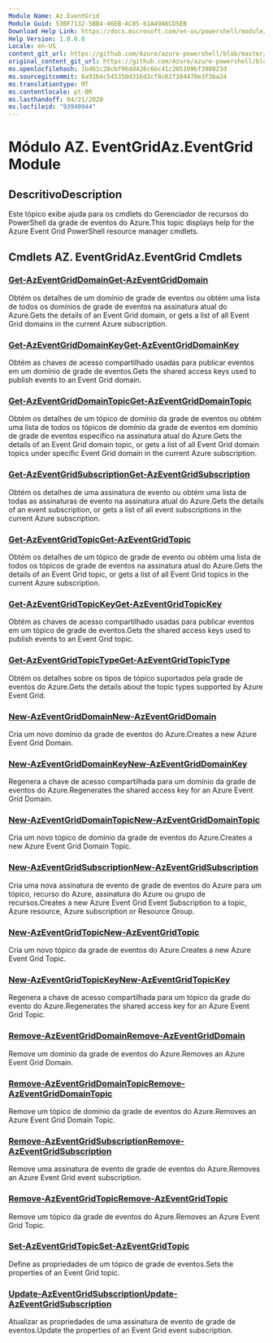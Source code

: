```yaml
---
Module Name: Az.EventGrid
Module Guid: 53BF7132-5BB4-46EB-AC05-61A49A6CD5EB
Download Help Link: https://docs.microsoft.com/en-us/powershell/module/az.eventgrid
Help Version: 1.0.0.0
Locale: en-US
content_git_url: https://github.com/Azure/azure-powershell/blob/master/src/EventGrid/EventGrid/help/Az.EventGrid.md
original_content_git_url: https://github.com/Azure/azure-powershell/blob/master/src/EventGrid/EventGrid/help/Az.EventGrid.md
ms.openlocfilehash: 1bd61c28cbf96dd426c6bc41c205109bf390823d
ms.sourcegitcommit: 6a91b4c545350d316d3cf8c62f384478e3f3ba24
ms.translationtype: MT
ms.contentlocale: pt-BR
ms.lasthandoff: 04/21/2020
ms.locfileid: "93940944"
---
```

# <span data-ttu-id="9a9d7-101">Módulo AZ. EventGrid</span><span class="sxs-lookup"><span data-stu-id="9a9d7-101">Az.EventGrid Module</span></span>
## <span data-ttu-id="9a9d7-102">Descritivo</span><span class="sxs-lookup"><span data-stu-id="9a9d7-102">Description</span></span>
<span data-ttu-id="9a9d7-103">Este tópico exibe ajuda para os cmdlets do Gerenciador de recursos do PowerShell da grade de eventos do Azure.</span><span class="sxs-lookup"><span data-stu-id="9a9d7-103">This topic displays help for the Azure Event Grid PowerShell resource manager cmdlets.</span></span>

## <span data-ttu-id="9a9d7-104">Cmdlets AZ. EventGrid</span><span class="sxs-lookup"><span data-stu-id="9a9d7-104">Az.EventGrid Cmdlets</span></span>
### [<span data-ttu-id="9a9d7-105">Get-AzEventGridDomain</span><span class="sxs-lookup"><span data-stu-id="9a9d7-105">Get-AzEventGridDomain</span></span>](Get-AzEventGridDomain.md)
<span data-ttu-id="9a9d7-106">Obtém os detalhes de um domínio de grade de eventos ou obtém uma lista de todos os domínios de grade de eventos na assinatura atual do Azure.</span><span class="sxs-lookup"><span data-stu-id="9a9d7-106">Gets the details of an Event Grid domain, or gets a list of all Event Grid domains in the current Azure subscription.</span></span>

### [<span data-ttu-id="9a9d7-107">Get-AzEventGridDomainKey</span><span class="sxs-lookup"><span data-stu-id="9a9d7-107">Get-AzEventGridDomainKey</span></span>](Get-AzEventGridDomainKey.md)
<span data-ttu-id="9a9d7-108">Obtém as chaves de acesso compartilhado usadas para publicar eventos em um domínio de grade de eventos.</span><span class="sxs-lookup"><span data-stu-id="9a9d7-108">Gets the shared access keys used to publish events to an Event Grid domain.</span></span>

### [<span data-ttu-id="9a9d7-109">Get-AzEventGridDomainTopic</span><span class="sxs-lookup"><span data-stu-id="9a9d7-109">Get-AzEventGridDomainTopic</span></span>](Get-AzEventGridDomainTopic.md)
<span data-ttu-id="9a9d7-110">Obtém os detalhes de um tópico de domínio da grade de eventos ou obtém uma lista de todos os tópicos de domínio da grade de eventos em domínio de grade de eventos específico na assinatura atual do Azure.</span><span class="sxs-lookup"><span data-stu-id="9a9d7-110">Gets the details of an Event Grid domain topic, or gets a list of all Event Grid domain topics under specific Event Grid domain in the current Azure subscription.</span></span>

### [<span data-ttu-id="9a9d7-111">Get-AzEventGridSubscription</span><span class="sxs-lookup"><span data-stu-id="9a9d7-111">Get-AzEventGridSubscription</span></span>](Get-AzEventGridSubscription.md)
<span data-ttu-id="9a9d7-112">Obtém os detalhes de uma assinatura de evento ou obtém uma lista de todas as assinaturas de evento na assinatura atual do Azure.</span><span class="sxs-lookup"><span data-stu-id="9a9d7-112">Gets the details of an event subscription, or gets a list of all event subscriptions in the current Azure subscription.</span></span>

### [<span data-ttu-id="9a9d7-113">Get-AzEventGridTopic</span><span class="sxs-lookup"><span data-stu-id="9a9d7-113">Get-AzEventGridTopic</span></span>](Get-AzEventGridTopic.md)
<span data-ttu-id="9a9d7-114">Obtém os detalhes de um tópico de grade de evento ou obtém uma lista de todos os tópicos de grade de eventos na assinatura atual do Azure.</span><span class="sxs-lookup"><span data-stu-id="9a9d7-114">Gets the details of an Event Grid topic, or gets a list of all Event Grid topics in the current Azure subscription.</span></span>

### [<span data-ttu-id="9a9d7-115">Get-AzEventGridTopicKey</span><span class="sxs-lookup"><span data-stu-id="9a9d7-115">Get-AzEventGridTopicKey</span></span>](Get-AzEventGridTopicKey.md)
<span data-ttu-id="9a9d7-116">Obtém as chaves de acesso compartilhado usadas para publicar eventos em um tópico de grade de eventos.</span><span class="sxs-lookup"><span data-stu-id="9a9d7-116">Gets the shared access keys used to publish events to an Event Grid topic.</span></span>

### [<span data-ttu-id="9a9d7-117">Get-AzEventGridTopicType</span><span class="sxs-lookup"><span data-stu-id="9a9d7-117">Get-AzEventGridTopicType</span></span>](Get-AzEventGridTopicType.md)
<span data-ttu-id="9a9d7-118">Obtém os detalhes sobre os tipos de tópico suportados pela grade de eventos do Azure.</span><span class="sxs-lookup"><span data-stu-id="9a9d7-118">Gets the details about the topic types supported by Azure Event Grid.</span></span>

### [<span data-ttu-id="9a9d7-119">New-AzEventGridDomain</span><span class="sxs-lookup"><span data-stu-id="9a9d7-119">New-AzEventGridDomain</span></span>](New-AzEventGridDomain.md)
<span data-ttu-id="9a9d7-120">Cria um novo domínio da grade de eventos do Azure.</span><span class="sxs-lookup"><span data-stu-id="9a9d7-120">Creates a new Azure Event Grid Domain.</span></span>

### [<span data-ttu-id="9a9d7-121">New-AzEventGridDomainKey</span><span class="sxs-lookup"><span data-stu-id="9a9d7-121">New-AzEventGridDomainKey</span></span>](New-AzEventGridDomainKey.md)
<span data-ttu-id="9a9d7-122">Regenera a chave de acesso compartilhada para um domínio da grade de eventos do Azure.</span><span class="sxs-lookup"><span data-stu-id="9a9d7-122">Regenerates the shared access key for an Azure Event Grid Domain.</span></span>

### [<span data-ttu-id="9a9d7-123">New-AzEventGridDomainTopic</span><span class="sxs-lookup"><span data-stu-id="9a9d7-123">New-AzEventGridDomainTopic</span></span>](New-AzEventGridDomainTopic.md)
<span data-ttu-id="9a9d7-124">Cria um novo tópico de domínio da grade de eventos do Azure.</span><span class="sxs-lookup"><span data-stu-id="9a9d7-124">Creates a new Azure Event Grid Domain Topic.</span></span>

### [<span data-ttu-id="9a9d7-125">New-AzEventGridSubscription</span><span class="sxs-lookup"><span data-stu-id="9a9d7-125">New-AzEventGridSubscription</span></span>](New-AzEventGridSubscription.md)
<span data-ttu-id="9a9d7-126">Cria uma nova assinatura de evento de grade de eventos do Azure para um tópico, recurso do Azure, assinatura do Azure ou grupo de recursos.</span><span class="sxs-lookup"><span data-stu-id="9a9d7-126">Creates a new Azure Event Grid Event Subscription to a topic, Azure resource, Azure subscription or Resource Group.</span></span>

### [<span data-ttu-id="9a9d7-127">New-AzEventGridTopic</span><span class="sxs-lookup"><span data-stu-id="9a9d7-127">New-AzEventGridTopic</span></span>](New-AzEventGridTopic.md)
<span data-ttu-id="9a9d7-128">Cria um novo tópico da grade de eventos do Azure.</span><span class="sxs-lookup"><span data-stu-id="9a9d7-128">Creates a new Azure Event Grid Topic.</span></span>

### [<span data-ttu-id="9a9d7-129">New-AzEventGridTopicKey</span><span class="sxs-lookup"><span data-stu-id="9a9d7-129">New-AzEventGridTopicKey</span></span>](New-AzEventGridTopicKey.md)
<span data-ttu-id="9a9d7-130">Regenera a chave de acesso compartilhada para um tópico da grade do evento do Azure.</span><span class="sxs-lookup"><span data-stu-id="9a9d7-130">Regenerates the shared access key for an Azure Event Grid Topic.</span></span>

### [<span data-ttu-id="9a9d7-131">Remove-AzEventGridDomain</span><span class="sxs-lookup"><span data-stu-id="9a9d7-131">Remove-AzEventGridDomain</span></span>](Remove-AzEventGridDomain.md)
<span data-ttu-id="9a9d7-132">Remove um domínio da grade de eventos do Azure.</span><span class="sxs-lookup"><span data-stu-id="9a9d7-132">Removes an Azure Event Grid Domain.</span></span>

### [<span data-ttu-id="9a9d7-133">Remove-AzEventGridDomainTopic</span><span class="sxs-lookup"><span data-stu-id="9a9d7-133">Remove-AzEventGridDomainTopic</span></span>](Remove-AzEventGridDomainTopic.md)
<span data-ttu-id="9a9d7-134">Remove um tópico de domínio da grade de eventos do Azure.</span><span class="sxs-lookup"><span data-stu-id="9a9d7-134">Removes an Azure Event Grid Domain Topic.</span></span>

### [<span data-ttu-id="9a9d7-135">Remove-AzEventGridSubscription</span><span class="sxs-lookup"><span data-stu-id="9a9d7-135">Remove-AzEventGridSubscription</span></span>](Remove-AzEventGridSubscription.md)
<span data-ttu-id="9a9d7-136">Remove uma assinatura de evento de grade de eventos do Azure.</span><span class="sxs-lookup"><span data-stu-id="9a9d7-136">Removes an Azure Event Grid event subscription.</span></span>

### [<span data-ttu-id="9a9d7-137">Remove-AzEventGridTopic</span><span class="sxs-lookup"><span data-stu-id="9a9d7-137">Remove-AzEventGridTopic</span></span>](Remove-AzEventGridTopic.md)
<span data-ttu-id="9a9d7-138">Remove um tópico da grade de eventos do Azure.</span><span class="sxs-lookup"><span data-stu-id="9a9d7-138">Removes an Azure Event Grid Topic.</span></span>

### [<span data-ttu-id="9a9d7-139">Set-AzEventGridTopic</span><span class="sxs-lookup"><span data-stu-id="9a9d7-139">Set-AzEventGridTopic</span></span>](Set-AzEventGridTopic.md)
<span data-ttu-id="9a9d7-140">Define as propriedades de um tópico de grade de eventos.</span><span class="sxs-lookup"><span data-stu-id="9a9d7-140">Sets the properties of an Event Grid topic.</span></span>

### [<span data-ttu-id="9a9d7-141">Update-AzEventGridSubscription</span><span class="sxs-lookup"><span data-stu-id="9a9d7-141">Update-AzEventGridSubscription</span></span>](Update-AzEventGridSubscription.md)
<span data-ttu-id="9a9d7-142">Atualizar as propriedades de uma assinatura de evento de grade de eventos.</span><span class="sxs-lookup"><span data-stu-id="9a9d7-142">Update the properties of an Event Grid event subscription.</span></span>


